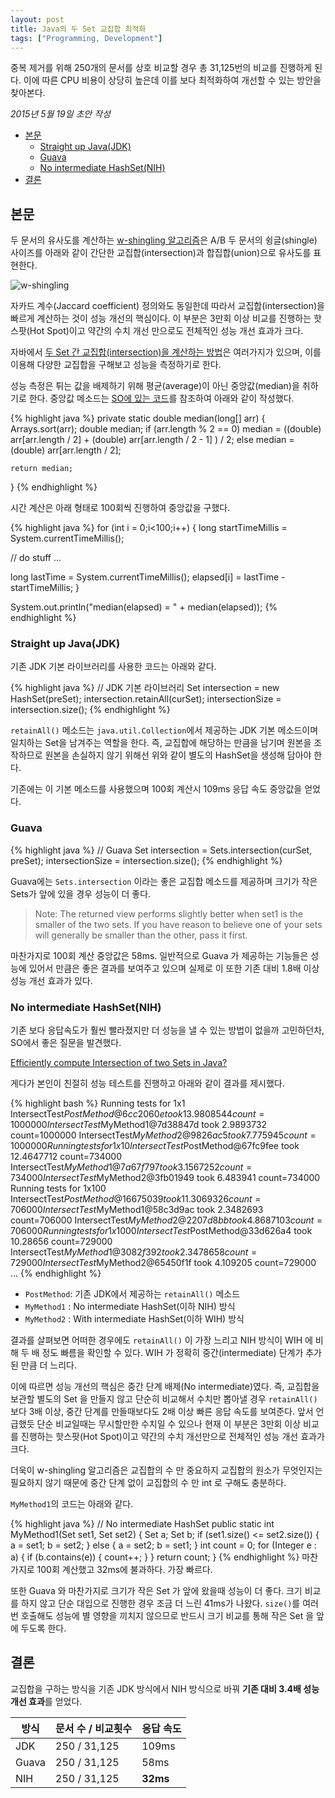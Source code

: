 ```yaml
---
layout: post
title: Java의 두 Set 교집합 최적화
tags: ["Programming, Development"]
---
```


<div class="message">
중복 제거를 위해 250개의 문서를 상호 비교할 경우 총 31,125번의 비교를 진행하게 된다. 이에 따른 CPU 비용이 상당히 높은데 이를 보다 최적화하여 개선할 수 있는 방안을 찾아본다.
</div>

*2015년 5월 19일 초안 작성*  

<!-- TOC -->

- [본문](#본문)
    - [Straight up Java(JDK)](#straight-up-javajdk)
    - [Guava](#guava)
    - [No intermediate HashSet(NIH)](#no-intermediate-hashsetnih)
- [결론](#결론)

<!-- /TOC -->

## 본문

두 문서의 유사도를 계산하는 [w-shingling 알고리즘](http://en.wikipedia.org/wiki/W-shingling)은 A/B 두 문서의 슁글(shingle) 사이즈를 아래와 같이 간단한 교집합(intersection)과 합집합(union)으로 유사도를 표현한다.

![w-shingling](http://upload.wikimedia.org/math/5/7/c/57c09a4c79a15ebfb940af31b0594059.png)

자카드 계수(Jaccard coefficient) 정의와도 동일한데 따라서 교집합(intersection)을 빠르게 계산하는 것이 성능 개선의 핵심이다. 이 부분은 3만회 이상 비교를 진행하는 핫스팟(Hot Spot)이고 약간의 수치 개선 만으로도 전체적인 성능 개선 효과가 크다.

자바에서 [두 Set 간 교집합(intersection)을 계산하는 방법](http://www.leveluplunch.com/java/examples/intersection-of-two-sets/)은 여러가지가 있으며, 이를 이용해 다양한 교집합을 구해보고 성능을 측정하기로 한다.

성능 측정은 튀는 값을 배제하기 위해 평균(average)이 아닌 중앙값(median)을 취하기로 한다. 중앙값 메소드는 [SO에 있는 코드](http://stackoverflow.com/a/11955900/3513266)를 참조하여 아래와 같이 작성했다.

{% highlight java %}
private static double median(long[] arr) {
    Arrays.sort(arr);
    double median;
    if (arr.length % 2 == 0)
        median = ((double) arr[arr.length / 2] +
                  (double) arr[arr.length / 2 - 1]
                 ) / 2;
    else
        median = (double) arr[arr.length / 2];
 
    return median;
}
{% endhighlight %}

시간 계산은 아래 형태로 100회씩 진행하여 중앙값을 구했다.

{% highlight java %}
for (int i = 0;i<100;i++) {
  long startTimeMillis = System.currentTimeMillis();

  // do stuff
  ...

  long lastTime = System.currentTimeMillis();
  elapsed[i] = lastTime - startTimeMillis;
}

System.out.println("median(elapsed) = " + median(elapsed));
{% endhighlight %}

### Straight up Java(JDK)

기존 JDK 기본 라이브러리를 사용한 코드는 아래와 같다. 

{% highlight java %}
// JDK 기본 라이브러리
Set<Integer> intersection = new HashSet<Integer>(preSet);
intersection.retainAll(curSet);
intersectionSize = intersection.size();
{% endhighlight %}

`retainAll()` 메소드는 `java.util.Collection`에서 제공하는 JDK 기본 메소드이며 일치하는 Set을 남겨주는 역할을 한다. 즉, 교집합에 해당하는 만큼을 남기며 원본을 조작하므로 원본을 손실하지 않기 위해선 위와 같이 별도의 HashSet을 생성해 담아야 한다.

기존에는 이 기본 메소드를 사용했으며 100회 계산시 109ms 응답 속도 중앙값을 얻었다. 

### Guava

{% highlight java %}
// Guava
Set<Integer> intersection = Sets.intersection(curSet, preSet);
intersectionSize = intersection.size();
{% endhighlight %}

Guava에는 `Sets.intersection` 이라는 좋은 교집합 메소드를 제공하며 크기가 작은 Sets가 앞에 있을 경우 성능이 더 좋다.

> Note: The returned view performs slightly better when set1 is the smaller of the two sets. If you have reason to believe one of your sets will generally be smaller than the other, pass it first.

마찬가지로 100회 계산 중앙값은 58ms. 일반적으로 Guava 가 제공하는 기능들은 성능에 있어서 만큼은 좋은 결과를 보여주고 있으며 실제로 이 또한 기존 대비 1.8배 이상 성능 개선 효과가 있다.

### No intermediate HashSet(NIH)

기존 보다 응답속도가 훨씬 빨라졌지만 더 성능을 낼 수 있는 방법이 없을까 고민하던차, SO에서 좋은 질문을 발견했다.

[Efficiently compute Intersection of two Sets in Java?](http://stackoverflow.com/questions/7574311/efficiently-compute-intersection-of-two-sets-in-java)

게다가 본인이 친절히 성능 테스트를 진행하고 아래와 같이 결과를 제시했다.

{% highlight bash %}
Running tests for 1x1
IntersectTest$PostMethod@6cc2060e took 13.9808544 count=1000000
IntersectTest$MyMethod1@7d38847d took 2.9893732 count=1000000
IntersectTest$MyMethod2@9826ac5 took 7.775945 count=1000000
Running tests for 1x10
IntersectTest$PostMethod@67fc9fee took 12.4647712 count=734000
IntersectTest$MyMethod1@7a67f797 took 3.1567252 count=734000
IntersectTest$MyMethod2@3fb01949 took 6.483941 count=734000
Running tests for 1x100
IntersectTest$PostMethod@16675039 took 11.3069326 count=706000
IntersectTest$MyMethod1@58c3d9ac took 2.3482693 count=706000
IntersectTest$MyMethod2@2207d8bb took 4.8687103 count=706000
Running tests for 1x1000
IntersectTest$PostMethod@33d626a4 took 10.28656 count=729000
IntersectTest$MyMethod1@3082f392 took 2.3478658 count=729000
IntersectTest$MyMethod2@65450f1f took 4.109205 count=729000
...
{% endhighlight %}

- `PostMethod`: 기존 JDK에서 제공하는 `retainAll()` 메소드
- `MyMethod1` : No intermediate HashSet(이하 NIH) 방식
- `MyMethod2` : With intermediate HashSet(이하 WIH) 방식

결과를 살펴보면 어떠한 경우에도 `retainAll()` 이 가장 느리고 NIH 방식이 WIH 에 비해 두 배 정도 빠름을 확인할 수 있다. WIH 가 정확히 중간(intermediate) 단계가 추가된 만큼 더 느리다.

이에 따르면 성능 개선의 핵심은 중간 단계 배제(No intermediate)였다. 즉, 교집합을 보관할 별도의 Set 을 만들지 않고 단순히 비교해서 수치만 뽑아낼 경우 `retainAll()` 보다 3배 이상, 중간 단계를 만들때보다도 2배 이상 빠른 응답 속도를 보여준다. 앞서 언급했듯 단순 비교일때는 무시할만한 수치일 수 있으나 현재 이 부분은 3만회 이상 비교를 진행하는 핫스팟(Hot Spot)이고 약간의 수치 개선만으로 전체적인 성능 개선 효과가 크다.

더욱이 w-shingling 알고리즘은 교집합의 수 만 중요하지 교집합의 원소가 무엇인지는 필요하지 않기 때문에 중간 단계 없이 교집합의 수 만 int 로 구해도 충분하다.

`MyMethod1`의 코드는 아래와 같다.

{% highlight java %}
// No intermediate HashSet
public static int MyMethod1(Set<Integer> set1, Set<Integer> set2) {
    Set<Integer> a;
    Set<Integer> b;
    if (set1.size() <= set2.size()) {
        a = set1;
        b = set2;
    } else {
        a = set2;
        b = set1;
    }
    int count = 0;
    for (Integer e : a) {
        if (b.contains(e)) {
            count++;
        }
    }
    return count;
}
{% endhighlight %}
마찬가지로 100회 계산했고 32ms에 불과하다. 가장 빠르다.

또한 Guava 와 마찬가지로 크기가 작은 Set 가 앞에 왔을때 성능이 더 좋다. 크기 비교를 하지 않고 단순 대입으로 진행한 경우 조금 더 느린 41ms가 나왔다. `size()`를 여러번 호출해도 성능에 별 영향을 끼치지 않으므로 반드시 크기 비교를 통해 작은 Set 을 앞에 두도록 한다.

## 결론

교집합을 구하는 방식을 기존 JDK 방식에서 NIH 방식으로 바꿔 **기존 대비 3.4배 성능 개선 효과**를 얻었다.

<table>
  <thead>
    <tr>
      <th>방식</th>
      <th>문서 수 / 비교횟수</th>
      <th>응답 속도</th>
    </tr>
  </thead>
  <tbody>
    <tr>
      <td>JDK</td>
      <td>250 / 31,125</td>
      <td>109ms</td>
    </tr>
    <tr>
      <td>Guava</td>
      <td>250 / 31,125</td>
      <td>58ms</td>
    </tr>
    <tr>
      <td>NIH</td>
      <td>250 / 31,125</td>
      <td><strong>32ms</strong></td>
    </tr>
  </tbody>
</table>

